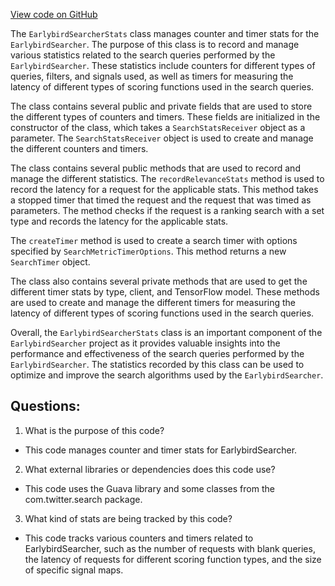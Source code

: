 [View code on GitHub](https://github.com/misbahsy/the-algorithm/src/java/com/twitter/search/earlybird/stats/EarlybirdSearcherStats.java)

The `EarlybirdSearcherStats` class manages counter and timer stats for the `EarlybirdSearcher`. The purpose of this class is to record and manage various statistics related to the search queries performed by the `EarlybirdSearcher`. These statistics include counters for different types of queries, filters, and signals used, as well as timers for measuring the latency of different types of scoring functions used in the search queries.

The class contains several public and private fields that are used to store the different types of counters and timers. These fields are initialized in the constructor of the class, which takes a `SearchStatsReceiver` object as a parameter. The `SearchStatsReceiver` object is used to create and manage the different counters and timers.

The class contains several public methods that are used to record and manage the different statistics. The `recordRelevanceStats` method is used to record the latency for a request for the applicable stats. This method takes a stopped timer that timed the request and the request that was timed as parameters. The method checks if the request is a ranking search with a set type and records the latency for the applicable stats.

The `createTimer` method is used to create a search timer with options specified by `SearchMetricTimerOptions`. This method returns a new `SearchTimer` object.

The class also contains several private methods that are used to get the different timer stats by type, client, and TensorFlow model. These methods are used to create and manage the different timers for measuring the latency of different types of scoring functions used in the search queries.

Overall, the `EarlybirdSearcherStats` class is an important component of the `EarlybirdSearcher` project as it provides valuable insights into the performance and effectiveness of the search queries performed by the `EarlybirdSearcher`. The statistics recorded by this class can be used to optimize and improve the search algorithms used by the `EarlybirdSearcher`.
## Questions: 
 1. What is the purpose of this code?
- This code manages counter and timer stats for EarlybirdSearcher.

2. What external libraries or dependencies does this code use?
- This code uses the Guava library and some classes from the com.twitter.search package.

3. What kind of stats are being tracked by this code?
- This code tracks various counters and timers related to EarlybirdSearcher, such as the number of requests with blank queries, the latency of requests for different scoring function types, and the size of specific signal maps.